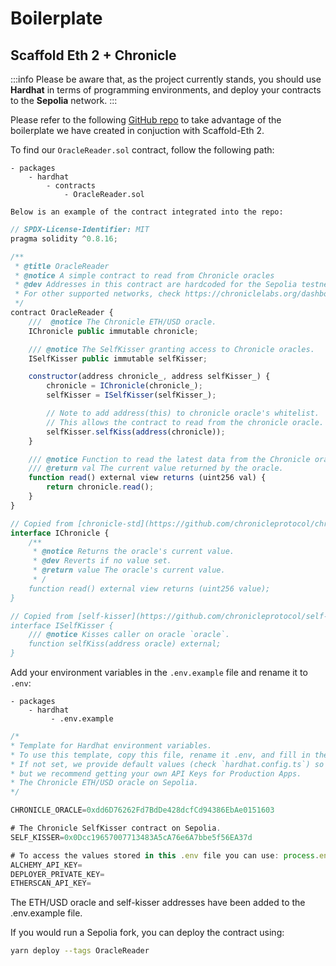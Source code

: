# Boilerplate

## Scaffold Eth 2 + Chronicle

:::info
Please be aware that, as the project currently stands, you should use **Hardhat** in terms of programming environments, and deploy your contracts to the **Sepolia** network.
:::

Please refer to the following [GitHub repo](https://github.com/chronicleprotocol/scaffold-oracle-reader) to take advantage of the boilerplate we have created in conjuction with Scaffold-Eth 2. 


To find our `OracleReader.sol` contract, follow the following path: 

```
- packages
    - hardhat
        - contracts
            - OracleReader.sol
```
    Below is an example of the contract integrated into the repo:

```js
// SPDX-License-Identifier: MIT
pragma solidity ^0.8.16;

/**
 * @title OracleReader
 * @notice A simple contract to read from Chronicle oracles
 * @dev Addresses in this contract are hardcoded for the Sepolia testnet.
 * For other supported networks, check https://chroniclelabs.org/dashboard/oracles.
 */
contract OracleReader {
    ///  @notice The Chronicle ETH/USD oracle.
    IChronicle public immutable chronicle;

    /// @notice The SelfKisser granting access to Chronicle oracles.
    ISelfKisser public immutable selfKisser;

    constructor(address chronicle_, address selfKisser_) {
        chronicle = IChronicle(chronicle_);
        selfKisser = ISelfKisser(selfKisser_);

        // Note to add address(this) to chronicle oracle's whitelist.
        // This allows the contract to read from the chronicle oracle.
        selfKisser.selfKiss(address(chronicle));
    }

    /// @notice Function to read the latest data from the Chronicle oracle.
    /// @return val The current value returned by the oracle.
    function read() external view returns (uint256 val) {
        return chronicle.read();
    }
}

// Copied from [chronicle-std](https://github.com/chronicleprotocol/chronicle-std/blob/main/src/IChronicle.sol).
interface IChronicle {
    /**
     * @notice Returns the oracle's current value.
     * @dev Reverts if no value set.
     * @return value The oracle's current value.
     * /
    function read() external view returns (uint256 value);
}

// Copied from [self-kisser](https://github.com/chronicleprotocol/self-kisser/blob/main/src/ISelfKisser.sol).
interface ISelfKisser {
    /// @notice Kisses caller on oracle `oracle`.
    function selfKiss(address oracle) external;
}
```

Add your environment variables in the `.env.example` file and rename it to `.env`:
```
- packages
    - hardhat
         - .env.example
```

```js
/* 
* Template for Hardhat environment variables.
* To use this template, copy this file, rename it .env, and fill in the values.
* If not set, we provide default values (check `hardhat.config.ts`) so developers can start prototyping out of the box,
* but we recommend getting your own API Keys for Production Apps.
* The Chronicle ETH/USD oracle on Sepolia.
*/

CHRONICLE_ORACLE=0xdd6D76262Fd7BdDe428dcfCd94386EbAe0151603

# The Chronicle SelfKisser contract on Sepolia.
SELF_KISSER=0x0Dcc19657007713483A5cA76e6A7bbe5f56EA37d

# To access the values stored in this .env file you can use: process.env.VARIABLENAME
ALCHEMY_API_KEY=
DEPLOYER_PRIVATE_KEY=
ETHERSCAN_API_KEY=
```

The ETH/USD oracle and self-kisser addresses have been added to the .env.example file.

If you would run a Sepolia fork, you can deploy the contract using: 

```bash
yarn deploy --tags OracleReader
```



